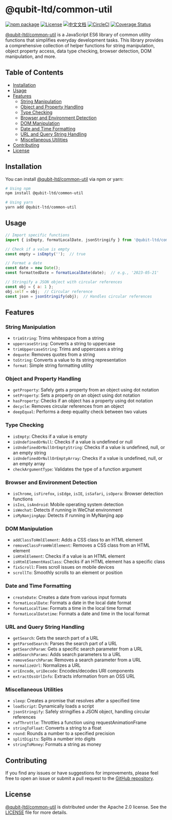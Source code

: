 # @qubit-ltd/common-util

[![npm package](https://img.shields.io/npm/v/@qubit-ltd/common-util.svg)](https://npmjs.com/package/@qubit-ltd/common-util)
[![License](https://img.shields.io/badge/License-Apache-blue.svg)](https://www.apache.org/licenses/LICENSE-2.0)
[![中文文档](https://img.shields.io/badge/文档-中文版-blue.svg)](README.zh_CN.md)
[![CircleCI](https://dl.circleci.com/status-badge/img/gh/Haixing-Hu/js-common-util/tree/master.svg?style=shield)](https://dl.circleci.com/status-badge/redirect/gh/Haixing-Hu/js-common-util/tree/master)
[![Coverage Status](https://coveralls.io/repos/github/Haixing-Hu/js-common-util/badge.svg?branch=master)](https://coveralls.io/github/Haixing-Hu/js-common-util?branch=master)

[@qubit-ltd/common-util] is a JavaScript ES6 library of common utility functions that simplifies everyday development tasks. This library provides a comprehensive collection of helper functions for string manipulation, object property access, data type checking, browser detection, DOM manipulation, and more.

## Table of Contents

- [Installation](#installation)
- [Usage](#usage)
- [Features](#features)
  - [String Manipulation](#string-manipulation)
  - [Object and Property Handling](#object-and-property-handling)
  - [Type Checking](#type-checking)
  - [Browser and Environment Detection](#browser-and-environment-detection)
  - [DOM Manipulation](#dom-manipulation)
  - [Date and Time Formatting](#date-and-time-formatting)
  - [URL and Query String Handling](#url-and-query-string-handling)
  - [Miscellaneous Utilities](#miscellaneous-utilities)
- [Contributing](#contributing)
- [License](#license)

## <span id="installation">Installation</span>

You can install [@qubit-ltd/common-util] via npm or yarn:

```bash
# Using npm
npm install @qubit-ltd/common-util

# Using yarn
yarn add @qubit-ltd/common-util
```

## <span id="usage">Usage</span>

```javascript
// Import specific functions
import { isEmpty, formatLocalDate, jsonStringify } from '@qubit-ltd/common-util';

// Check if a value is empty
const empty = isEmpty('');  // true

// Format a date
const date = new Date();
const formattedDate = formatLocalDate(date);  // e.g., '2023-05-21'

// Stringify a JSON object with circular references
const obj = { a: 1 };
obj.self = obj;  // Circular reference
const json = jsonStringify(obj);  // Handles circular references
```

## <span id="features">Features</span>

### <span id="string-manipulation">String Manipulation</span>

- `trimString`: Trims whitespace from a string
- `uppercaseString`: Converts a string to uppercase
- `trimUppercaseString`: Trims and uppercases a string
- `dequote`: Removes quotes from a string
- `toString`: Converts a value to its string representation
- `format`: Simple string formatting utility

### <span id="object-and-property-handling">Object and Property Handling</span>

- `getProperty`: Safely gets a property from an object using dot notation
- `setProperty`: Sets a property on an object using dot notation
- `hasProperty`: Checks if an object has a property using dot notation
- `decycle`: Removes circular references from an object
- `deepEqual`: Performs a deep equality check between two values

### <span id="type-checking">Type Checking</span>

- `isEmpty`: Checks if a value is empty
- `isUndefinedOrNull`: Checks if a value is undefined or null
- `isUndefinedOrNullOrEmptyString`: Checks if a value is undefined, null, or an empty string
- `isUndefinedOrNullOrEmptyArray`: Checks if a value is undefined, null, or an empty array
- `checkArgumentType`: Validates the type of a function argument

### <span id="browser-and-environment-detection">Browser and Environment Detection</span>

- `isChrome`, `isFirefox`, `isEdge`, `isIE`, `isSafari`, `isOpera`: Browser detection functions
- `isIos`, `isAndroid`: Mobile operating system detection
- `isWechat`: Detects if running in WeChat environment
- `isMyNanjingApp`: Detects if running in MyNanjing app

### <span id="dom-manipulation">DOM Manipulation</span>

- `addClassToHmlElement`: Adds a CSS class to an HTML element
- `removeClassFromHmlElement`: Removes a CSS class from an HTML element
- `isHtmlElement`: Checks if a value is an HTML element
- `isHtmlElementHasClass`: Checks if an HTML element has a specific class
- `fixScroll`: Fixes scroll issues on mobile devices
- `scrollTo`: Smoothly scrolls to an element or position

### <span id="date-and-time-formatting">Date and Time Formatting</span>

- `createDate`: Creates a date from various input formats
- `formatLocalDate`: Formats a date in the local date format
- `formatLocalTime`: Formats a time in the local time format
- `formatLocalDatetime`: Formats a date and time in the local format

### <span id="url-and-query-string-handling">URL and Query String Handling</span>

- `getSearch`: Gets the search part of a URL
- `getParsedSearch`: Parses the search part of a URL
- `getSearchParam`: Gets a specific search parameter from a URL
- `addSearchParams`: Adds search parameters to a URL
- `removeSearchParam`: Removes a search parameter from a URL
- `normalizeUrl`: Normalizes a URL
- `uriEncode`, `uriDecode`: Encodes/decodes URI components
- `extractOssUrlInfo`: Extracts information from an OSS URL

### <span id="miscellaneous-utilities">Miscellaneous Utilities</span>

- `sleep`: Creates a promise that resolves after a specified time
- `loadScript`: Dynamically loads a script
- `jsonStringify`: Safely stringifies a JSON object, handling circular references
- `rafThrottle`: Throttles a function using requestAnimationFrame
- `stringToFloat`: Converts a string to a float
- `round`: Rounds a number to a specified precision
- `splitDigits`: Splits a number into digits
- `stringToMoney`: Formats a string as money

## <span id="contributing">Contributing</span>

If you find any issues or have suggestions for improvements, please feel free
to open an issue or submit a pull request to the [GitHub repository].

## <span id="license">License</span>

[@qubit-ltd/common-util] is distributed under the Apache 2.0 license.
See the [LICENSE](LICENSE) file for more details.

[@qubit-ltd/common-util]: https://npmjs.com/package/@qubit-ltd/common-util
[GitHub repository]: https://github.com/Haixing-Hu/js-common-util
